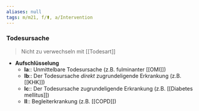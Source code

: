 ```yaml
---
aliases: null
tags: m/m21, f/⚰️, a/Intervention
---
```

### Todesursache
> Nicht zu verwechseln mit [[Todesart]]
- **Aufschlüsselung**
	- **Ia**:: Unmittelbare Todesursache (z.B. fulminanter [[OMI]])
	- **Ib**:: Der Todesursache *direkt* zugrundeligende Erkrankung (z.B. [[KHK]])
	- **Ic**:: Der Todesursache zugrundeligende Erkrankung (z.B. [[Diabetes mellitus]])
	- **II**:: Begleiterkrankung (z.B. [[COPD]])